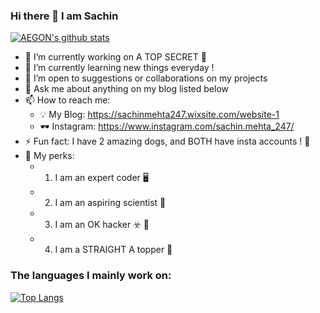 ### Hi there 👋 I am Sachin

[![AEGON's github stats](https://github-readme-stats.vercel.app/api?username=AEGON247&count_private=true&show_icons=true&theme=radical&hide_rank=false)](https://github.com/anuraghazra/github-readme-stats)

- 🔭 I’m currently working on A TOP SECRET 🤫
- 🌱 I’m currently learning new things everyday !
- 👯 I’m open to suggestions or collaborations on my projects 
- 💬 Ask me about anything on my blog listed below
- 📫 How to reach me: 
    - 💡 My Blog: https://sachinmehta247.wixsite.com/website-1
    - 🕶️ Instagram: https://www.instagram.com/sachin.mehta_247/ 
- ⚡ Fun fact: I have 2 amazing dogs, and BOTH have insta accounts ! 🤣
- 🧠 My perks: 
    - 1) I am an expert coder 🖥️
    - 2) I am an aspiring scientist 🔬 
    - 3) I am an OK hacker ☣️ 🤫
    - 4) I am a STRAIGHT A topper 💯

### The languages I mainly work on: 
[![Top Langs](https://github-readme-stats.vercel.app/api/top-langs/?username=AEGON247&layout=compact)](https://github.com/anuraghazra/github-readme-stats)

